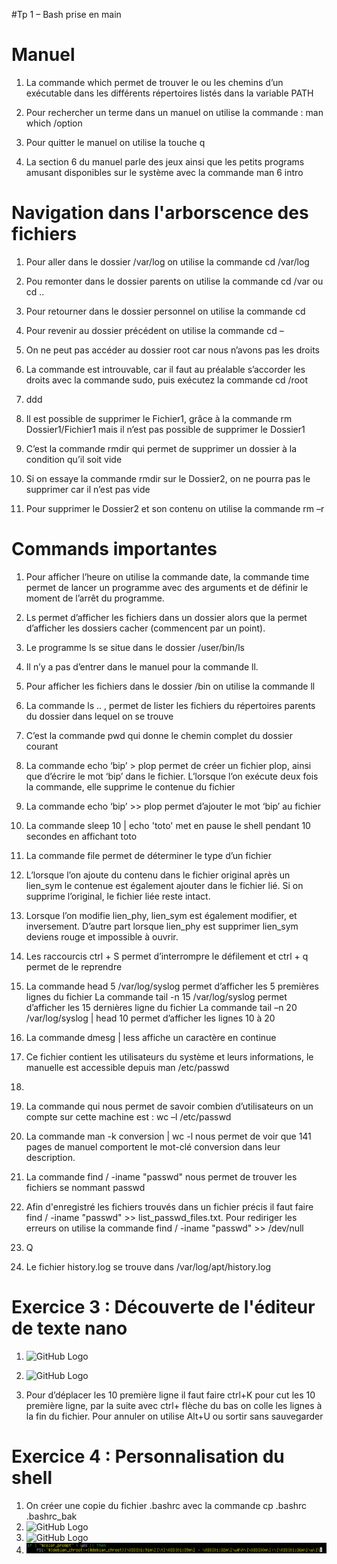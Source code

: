#Tp 1 – Bash prise en main

#  Manuel
1.	La commande which permet de trouver le ou les chemins d’un exécutable dans les différents répertoires listés dans la variable PATH

2.	 Pour rechercher un terme dans un manuel on utilise la commande : man which /option

3.	Pour quitter le manuel on utilise la touche q

4.	La section 6 du manuel parle des jeux ainsi que les petits programs amusant disponibles sur le système avec la commande man 6 intro


# Navigation dans l'arborscence des fichiers

1.	Pour aller dans le dossier /var/log on utilise la commande cd /var/log

2.	Pou remonter dans le dossier parents on utilise la commande cd /var ou cd ..

3.	Pour retourner dans le dossier personnel on utilise la commande cd

4.	Pour revenir au dossier précédent on utilise la commande cd –

5.	On ne peut pas accéder au dossier root car nous n’avons pas les droits 

6.	La commande est introuvable, car il faut au préalable s’accorder les droits avec la commande sudo, puis exécutez la commande cd /root

7.  ddd

8.	Il est possible de supprimer le Fichier1, grâce à la commande rm Dossier1/Fichier1 mais il n’est pas possible de supprimer le Dossier1

9.	C’est la commande rmdir qui permet de supprimer un dossier à la condition qu’il soit vide

10.	Si on essaye la commande rmdir sur le Dossier2, on ne pourra pas le supprimer car il n’est pas vide

11.	Pour supprimer le Dossier2 et son contenu on utilise la commande rm –r


# Commands importantes

1.	Pour afficher l’heure on utilise la commande date, la commande time permet de lancer un programme avec des arguments et de définir le moment de l’arrêt du programme.

2.	Ls permet d’afficher les fichiers dans un dossier alors que la permet d’afficher les dossiers cacher (commencent par un point).

3.	Le programme ls se situe dans le dossier /user/bin/ls

4.	Il n’y a pas d’entrer dans le manuel pour la commande ll. 

5.	Pour afficher les fichiers dans le dossier /bin on utilise la commande ll 

6.	La commande ls .. , permet de lister les fichiers du répertoires parents du dossier dans lequel on se trouve

7.	C’est la commande pwd qui donne le chemin complet du dossier courant

8.	La commande echo ‘bip’ > plop permet de créer un fichier plop, ainsi que d’écrire le mot ‘bip’ dans le fichier. L’lorsque l’on exécute deux fois la commande, elle supprime le contenue du fichier 

9.	La commande echo ‘bip’ >> plop permet d’ajouter le mot ‘bip’ au fichier 

10.	La commande sleep 10 | echo 'toto' met en pause le shell pendant 10 secondes en affichant toto

11.	La commande file permet de déterminer le type d’un fichier

12.	L’lorsque l’on ajoute du contenu dans le fichier original après un lien_sym le contenue est également ajouter dans le fichier lié. Si on supprime l’original, le fichier liée reste intact.

13.	Lorsque l’on modifie lien_phy, lien_sym est également modifier, et inversement. D’autre part lorsque lien_phy est supprimer lien_sym deviens rouge et impossible à ouvrir.

14.	Les raccourcis ctrl + S permet d’interrompre le défilement et ctrl + q permet de le reprendre 

15.	La commande head 5 /var/log/syslog permet d’afficher les 5 premières lignes du fichier
La commande tail -n 15 /var/log/syslog permet d’afficher les 15 dernières ligne du fichier
La commande tail –n 20 /var/log/syslog | head 10 permet d’afficher les lignes 10 à 20
16.	La commande dmesg | less affiche un caractère en continue 

17.	Ce fichier contient les utilisateurs du système et leurs informations, le manuelle est accessible depuis man /etc/passwd

18.	

19.	 La commande qui nous permet de savoir combien d’utilisateurs on un compte sur cette machine est : wc –l /etc/passwd

20.	La commande man -k conversion | wc -l nous permet de voir que 141 pages de manuel comportent le mot-clé conversion dans leur description.

21.	La commande find / -iname "passwd" nous permet de trouver les fichiers se nommant passwd

22.	Afin d'enregistré les fichiers trouvés dans un fichier précis il faut faire find / -iname "passwd" >> list_passwd_files.txt. Pour rediriger les erreurs on utilise la commande find / -iname "passwd" >> /dev/null 

23.	Q

24.	Le fichier history.log se trouve dans /var/log/apt/history.log


# Exercice 3 : Découverte de l'éditeur de texte nano

1.	![GitHub Logo](/assets/ex3.1.png)

2.	![GitHub Logo](/assets/ex3.2.png)
  
3.	Pour d’déplacer les 10 première ligne il faut faire ctrl+K pour cut les 10 première ligne, par la suite avec ctrl+ flèche du bas on colle les lignes à la fin du fichier.
Pour annuler on utilise Alt+U ou sortir sans sauvegarder
 

# Exercice 4 : Personnalisation du shell
1.	On créer une copie du fichier .bashrc avec la commande cp .bashrc .bashrc_bak
2.	![GitHub Logo](/assets/ex4.1.png) 
3.	![GitHub Logo](/assets/ex4.3.png)
4.	![GitHub Logo](/assets/ex4.4.png)

